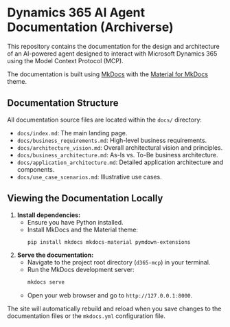 # Dynamics 365 AI Agent Documentation (Archiverse)

This repository contains the documentation for the design and architecture of an AI-powered agent designed to interact with Microsoft Dynamics 365 using the Model Context Protocol (MCP).

The documentation is built using [MkDocs](https://www.mkdocs.org/) with the [Material for MkDocs](https://squidfunk.github.io/mkdocs-material/) theme.

## Documentation Structure

All documentation source files are located within the `docs/` directory:

*   `docs/index.md`: The main landing page.
*   `docs/business_requirements.md`: High-level business requirements.
*   `docs/architecture_vision.md`: Overall architectural vision and principles.
*   `docs/business_architecture.md`: As-Is vs. To-Be business architecture.
*   `docs/application_architecture.md`: Detailed application architecture and components.
*   `docs/use_case_scenarios.md`: Illustrative use cases.

## Viewing the Documentation Locally

1.  **Install dependencies:**
    *   Ensure you have Python installed.
    *   Install MkDocs and the Material theme:
        ```bash
        pip install mkdocs mkdocs-material pymdown-extensions
        ```
2.  **Serve the documentation:**
    *   Navigate to the project root directory (`d365-mcp`) in your terminal.
    *   Run the MkDocs development server:
        ```bash
        mkdocs serve
        ```
    *   Open your web browser and go to `http://127.0.0.1:8000`.

The site will automatically rebuild and reload when you save changes to the documentation files or the `mkdocs.yml` configuration file.
